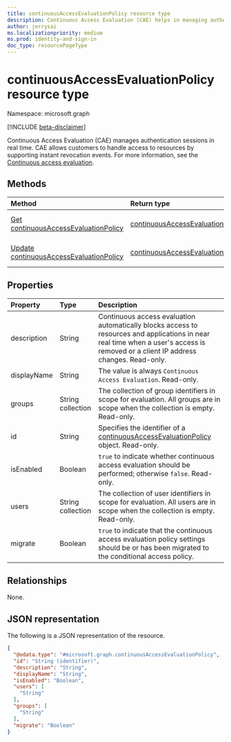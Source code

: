 ```yaml
---
title: continuousAccessEvaluationPolicy resource type
description: Continuous Access Evaluation (CAE) helps in managing authentication sessions in real time. CAE allows customers to handle access to resources by supporting instant revocation events.
author: jerrysai
ms.localizationpriority: medium
ms.prod: identity-and-sign-in
doc_type: resourcePageType
---
```


# continuousAccessEvaluationPolicy resource type

Namespace: microsoft.graph

[!INCLUDE [beta-disclaimer](../../includes/beta-disclaimer.md)]

Continuous Access Evaluation (CAE) manages authentication sessions in real time. CAE allows customers to handle access to resources by supporting instant revocation events.  For more information, see the [Continuous access evaluation](/azure/active-directory/fundamentals/concept-fundamentals-continuous-access-evaluation).

## Methods

| Method                                                                                       | Return type                                                                          | Description                                                                                                             |
| :------------------------------------------------------------------------------------------- | :----------------------------------------------------------------------------------- | :---------------------------------------------------------------------------------------------------------------------- |
| [Get continuousAccessEvaluationPolicy](../api/continuousaccessevaluationpolicy-get.md)       | [continuousAccessEvaluationPolicy](../resources/continuousaccessevaluationpolicy.md) | Read the properties of a [continuousAccessEvaluationPolicy](../resources/continuousaccessevaluationpolicy.md) object.   |
| [Update continuousAccessEvaluationPolicy](../api/continuousaccessevaluationpolicy-update.md) | [continuousAccessEvaluationPolicy](../resources/continuousaccessevaluationpolicy.md) | Update the properties of a [continuousAccessEvaluationPolicy](../resources/continuousaccessevaluationpolicy.md) object. |

## Properties

| Property    | Type              | Description                                                                                                                                                                         |
| :---------- | :---------------- | :---------------------------------------------------------------------------------------------------------------------------------------------------------------------------------- |
| description | String            | Continuous access evaluation automatically blocks access to resources and applications in near real time when a user's access is removed or a client IP address changes. Read-only. |
| displayName | String            | The value is always `Continuous Access Evaluation`. Read-only.                                                                                                                      |
| groups      | String collection | The collection of group identifiers in scope for evaluation. All groups are in scope when the collection is empty. Read-only.                                                       |
| id          | String            | Specifies the identifier of a [continuousAccessEvaluationPolicy](#continuousaccessevaluationpolicy-resource-type) object. Read-only.                                                |
| isEnabled   | Boolean           | `true` to indicate whether continuous access evaluation should be performed; otherwise `false`. Read-only.                                                                          |
| users       | String collection | The collection of user identifiers in scope for evaluation. All users are in scope when the collection is empty. Read-only.                                                         |
| migrate     | Boolean           | `true` to indicate that the continuous access evaluation policy settings should be or has been migrated to the conditional access policy.                                           |

## Relationships

None.

## JSON representation

The following is a JSON representation of the resource.

<!-- {
  "blockType": "resource",
  "keyProperty": "id",
  "@odata.type": "microsoft.graph.continuousAccessEvaluationPolicy",
  "baseType": "microsoft.graph.entity",
  "openType": false
}
-->

```json
{
  "@odata.type": "#microsoft.graph.continuousAccessEvaluationPolicy",
  "id": "String (identifier)",
  "description": "String",
  "displayName": "String",
  "isEnabled": "Boolean",
  "users": [
    "String"
  ],
  "groups": [
    "String"
  ],
  "migrate": "Boolean"
}
```
